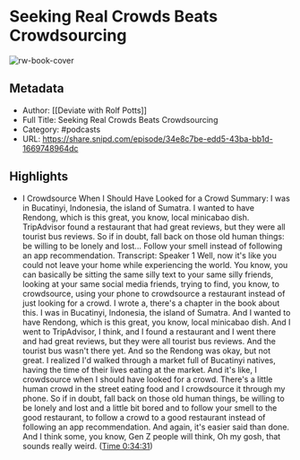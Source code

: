 # Seeking Real Crowds Beats Crowdsourcing

![rw-book-cover](https://images.weserv.nl/?url=https%3A%2F%2Frolfpotts.com%2Fwp-content%2Fuploads%2F2017%2F11%2FDeviate-With-Rolf-Potts.jpg&w=100&h=100)

## Metadata
- Author: [[Deviate with Rolf Potts]]
- Full Title: Seeking Real Crowds Beats Crowdsourcing
- Category: #podcasts
- URL: https://share.snipd.com/episode/34e8c7be-edd5-43ba-bb1d-1669748964dc

## Highlights
- I Crowdsource When I Should Have Looked for a Crowd
  Summary:
  I was in Bucatinyi, Indonesia, the island of Sumatra. I wanted to have Rendong, which is this great, you know, local minicabao dish. TripAdvisor found a restaurant that had great reviews, but they were all tourist bus reviews. So if in doubt, fall back on those old human things: be willing to be lonely and lost... Follow your smell instead of following an app recommendation.
  Transcript:
  Speaker 1
  Well, now it's like you could not leave your home while experiencing the world. You know, you can basically be sitting the same silly text to your same silly friends, looking at your same social media friends, trying to find, you know, to crowdsource, using your phone to crowdsource a restaurant instead of just looking for a crowd. I wrote a, there's a chapter in the book about this. I was in Bucatinyi, Indonesia, the island of Sumatra. And I wanted to have Rendong, which is this great, you know, local minicabao dish. And I went to TripAdvisor, I think, and I found a restaurant and I went there and had great reviews, but they were all tourist bus reviews. And the tourist bus wasn't there yet. And so the Rendong was okay, but not great. I realized I'd walked through a market full of Bucatinyi natives, having the time of their lives eating at the market. And it's like, I crowdsource when I should have looked for a crowd. There's a little human crowd in the street eating food and I crowdsource it through my phone. So if in doubt, fall back on those old human things, be willing to be lonely and lost and a little bit bored and to follow your smell to the good restaurant, to follow a crowd to a good restaurant instead of following an app recommendation. And again, it's easier said than done. And I think some, you know, Gen Z people will think, Oh my gosh, that sounds really weird. ([Time 0:34:31](https://share.snipd.com/snip/9c1a3d8f-f146-4acd-846d-7cac46572bfa))
